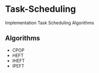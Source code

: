 # Task-Scheduling
Implementation Task Scheduling Algorithms  

## Algorithms

* CPOP
* HEFT
* IHEFT
* IPEFT
